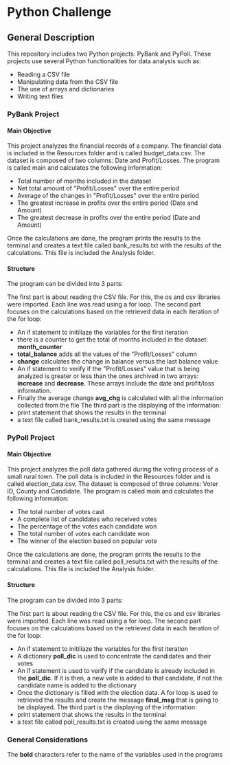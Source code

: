 # Python Challenge
## General Description
This repository includes two Python projects: PyBank and PyPoll. These projects use several Python functionalities for data analysis such as:
- Reading a CSV file
- Manipulating data from the CSV file
- The use of arrays and dictionaries
- Writing text files
### PyBank Project
#### Main Objective
This project analyzes the financial records of a company. The financial data is included in the Resources folder and is called budget_data.csv. The dataset is composed of two columns: Date and Profit/Losses. The program is called main and calculates the following information:
- Total number of months included in the dataset
- Net total amount of "Profit/Losses" over the entire period
- Average of the changes in "Profit/Losses" over the entire period
- The greatest increase in profits over the entire period (Date and Amount)
- The greatest decrease in profits over the entire period (Date and Amount)

Once the calculations are done, the program prints the results to the terminal and creates a text file called bank_results.txt with the results of the calculations. This file is included the Analysis folder. 
#### Structure
The program can be divided into 3 parts:

The first part is about reading the CSV file. For this, the os and csv libraries were imported. Each line was read using a for loop.
The second part focuses on the calculations based on the retrieved data in each iteration of the for loop:
- An if statement to initiliaze the variables for the first iteration
- there is a counter to get the total of months included in the dataset: **month_counter**
- **total_balance** adds all the values of the "Profit/Losses" column 
- **change** calculates the change in balance versus the last balance value
- An if statement to verify if the "Profit/Losses" value that is being analyzed is greater or less than the ones archived in two arrays: **increase** and **decrease**. These arrays include the date and profit/loss information.
- Finally the average change **avg_chg** is calculated with all the information collected from the file
The third part is the displaying of the information:
- print statement that shows the results in the terminal
- a text file called bank_results.txt is created using the same message

### PyPoll Project
#### Main Objective
This project analyzes the poll data gathered during the voting process of a small rural town. The poll data is included in the Resources folder and is called election_data.csv. The dataset is composed of three columns: Voter ID, County and Candidate. The program is called main and calculates the following information:
- The total number of votes cast
- A complete list of candidates who received votes
- The percentage of the votes each candidate won
- The total number of votes each candidate won
- The winner of the election based on popular vote

Once the calculations are done, the program prints the results to the terminal and creates a text file called poll_results.txt with the results of the calculations. This file is included the Analysis folder. 
#### Structure
The program can be divided into 3 parts:

The first part is about reading the CSV file. For this, the os and csv libraries were imported. Each line was read using a for loop.
The second part focuses on the calculations based on the retrieved data in each iteration of the for loop:
- An if statement to initiliaze the variables for the first iteration
- A dictionary **poll_dic** is used to concentrate the candidates and their votes
- An if statement is used to verify if the candidate is already included in the **poll_dic**. If it is then, a new vote is added to that candidate, if not the candidate name is added to the dictionary
- Once the dictionary is filled with the election data. A for loop is used to retrieved the results and create the message **final_msg** that is going to be displayed.
The third part is the displaying of the information:
- print statement that shows the results in the terminal
- a text file called poll_results.txt is created using the same message

### General Considerations
The **bold** characters refer to the name of the variables used in the programs
